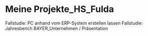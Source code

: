 # Meine Projekte_HS_Fulda
Fallstudie: PC anhand vom ERP-System erstellen lassen
Fallstudie: Jahresberich BAYER_Unternehmen / Präsentation
